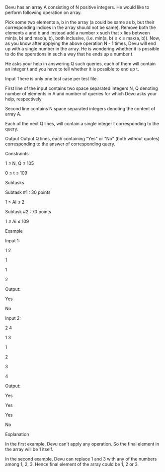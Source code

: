 Devu has an array A consisting of N positive integers. He would like to perform following operation on array.

Pick some two elements a, b in the array (a could be same as b, but their corresponding indices in the array should not be same). Remove both the elements a and b and instead add a number x such that x lies between min(a, b) and max(a, b), both inclusive, (i.e. min(a, b) ≤ x ≤ max(a, b)).
Now, as you know after applying the above operation N - 1 times, Devu will end up with a single number in the array. He is wondering whether it is possible to do the operations in such a way that he ends up a number t.

He asks your help in answering Q such queries, each of them will contain an integer t and you have to tell whether it is possible to end up t.

Input
There is only one test case per test file.

First line of the input contains two space separated integers N, Q denoting number of elements in A and number of queries for which Devu asks your help, respectively

Second line contains N space separated integers denoting the content of array A.

Each of the next Q lines, will contain a single integer t corresponding to the query.

Output
Output Q lines, each containing "Yes" or "No" (both without quotes) corresponding to the answer of corresponding query.

Constraints

1 ≤ N, Q ≤ 105

0 ≤ t ≤ 109

Subtasks

Subtask #1 : 30 points

1 ≤ Ai ≤ 2

Subtask #2 : 70 points

1 ≤ Ai ≤ 109

Example

Input 1:

1 2

1

1

2

Output:

Yes

No

Input 2:

2 4

1 3

1

2

3

4

Output:

Yes

Yes

Yes

No

Explanation

In the first example, Devu can't apply any operation. So the final element in the array will be 1 itself.

In the second example, Devu can replace 1 and 3 with any of the numbers among 1, 2, 3. Hence final element of the array could be 1, 2 or 3.
